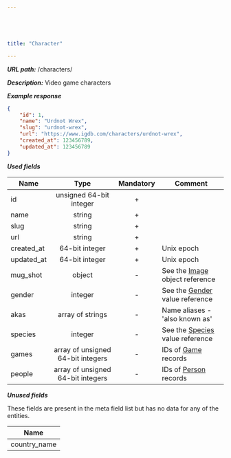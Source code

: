 ```yaml
---





title: "Character"

---
```


***URL path:*** /characters/

***Description:*** Video game characters

***Example response***

```json
{
    "id": 1,
    "name": "Urdnot Wrex",
    "slug": "urdnot-wrex",
    "url": "https://www.igdb.com/characters/urdnot-wrex",
    "created_at": 123456789,
    "updated_at": 123456789
}
```

***Used fields***

| Name         | Type                              | Mandatory | Comment |
| ------------ |:---------------------------------:|:---------:| ------- |
| id           | unsigned 64-bit integer           |     +     ||
| name         | string                            |     +     ||
| slug         | string                            |     +     ||
| url          | string                            |     +     ||
| created_at   | 64-bit integer                    |     +     | Unix epoch |
| updated_at   | 64-bit integer                    |     +     | Unix epoch |
| mug_shot     | object                            |     -     | See the [Image](../../misc-objects/image) object reference |
| gender       | integer                           |     -     | See the [Gender](../../enum-fields/gender) value reference |
| akas         | array of strings                  |     -     | Name aliases - 'also known as' |
| species      | integer                           |     -     | See the [Species](../../enum-fields/species) value reference |
| games        | array of unsigned 64-bit integers |     -     | IDs of [Game](../game) records |
| people       | array of unsigned 64-bit integers |     -     | IDs of [Person](../person) records |

***Unused fields***

These fields are present in the meta field list but has no data for any of the entities.

| Name |
| ---- |
| country_name |

